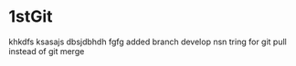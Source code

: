 # 1stGit

khkdfs
ksasajs
dbsjdbhdh
fgfg
added branch develop
nsn
tring for git pull instead of git merge